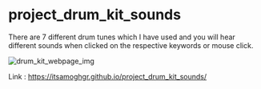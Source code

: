 # project_drum_kit_sounds
There are 7 different drum tunes which I have used and you will hear different sounds when clicked on the respective keywords or mouse click.


![drum_kit_webpage_img](https://user-images.githubusercontent.com/83643443/127482164-81695dd9-3f5a-43c5-b11c-4ae995e6dd34.png)


Link : https://itsamoghgr.github.io/project_drum_kit_sounds/
